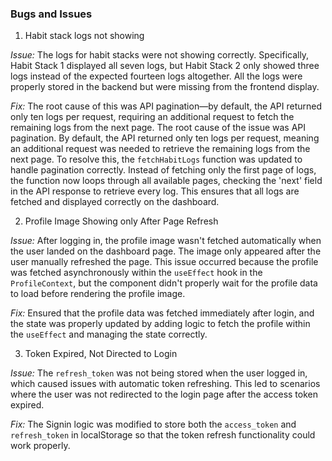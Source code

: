 ### Bugs and Issues

1. Habit stack logs not showing

*Issue:*
The logs for habit stacks were not showing correctly. Specifically, Habit Stack 1 displayed all seven logs, but Habit Stack 2 only showed three logs instead of the expected fourteen logs altogether. All the logs were properly stored in the backend but were missing from the frontend display. 

*Fix:*
The root cause of this was API pagination—by default, the API returned only ten logs per request, requiring an additional request to fetch the remaining logs from the next page.
The root cause of the issue was API pagination. By default, the API returned only ten logs per request, meaning an additional request was needed to retrieve the remaining logs from the next page.
To resolve this, the `fetchHabitLogs` function was updated to handle pagination correctly. Instead of fetching only the first page of logs, the function now loops through all available pages, checking the 'next' field in the API response to retrieve every log. This ensures that all logs are fetched and displayed correctly on the dashboard.

2. Profile Image Showing only After Page Refresh

*Issue:*
After logging in, the profile image wasn't fetched automatically when the user landed on the dashboard page. The image only appeared after the user manually refreshed the page. This issue occurred because the profile was fetched asynchronously within the `useEffect` hook in the `ProfileContext`, but the component didn't properly wait for the profile data to load before rendering the profile image.

*Fix:*
Ensured that the profile data was fetched immediately after login, and the state was properly updated by adding logic to fetch the profile within the `useEffect` and managing the state correctly.


3. Token Expired, Not Directed to Login

*Issue:*
The `refresh_token` was not being stored when the user logged in, which caused issues with automatic token refreshing. This led to scenarios where the user was not redirected to the login page after the access token expired.

*Fix:*
The Signin logic was modified to store both the `access_token` and `refresh_token` in localStorage so that the token refresh functionality could work properly.



